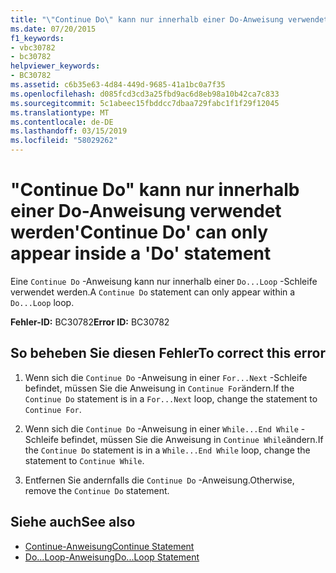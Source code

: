 ```yaml
---
title: "\"Continue Do\" kann nur innerhalb einer Do-Anweisung verwendet werden"
ms.date: 07/20/2015
f1_keywords:
- vbc30782
- bc30782
helpviewer_keywords:
- BC30782
ms.assetid: c6b35e63-4d84-449d-9685-41a1bc0a7f35
ms.openlocfilehash: d085fcd3cd3a25fbd9ac6d8eb98a10b42ca7c833
ms.sourcegitcommit: 5c1abeec15fbddcc7dbaa729fabc1f1f29f12045
ms.translationtype: MT
ms.contentlocale: de-DE
ms.lasthandoff: 03/15/2019
ms.locfileid: "58029262"
---
```

# <a name="continue-do-can-only-appear-inside-a-do-statement"></a><span data-ttu-id="70014-102">"Continue Do" kann nur innerhalb einer Do-Anweisung verwendet werden</span><span class="sxs-lookup"><span data-stu-id="70014-102">'Continue Do' can only appear inside a 'Do' statement</span></span>
<span data-ttu-id="70014-103">Eine `Continue Do` -Anweisung kann nur innerhalb einer `Do...Loop` -Schleife verwendet werden.</span><span class="sxs-lookup"><span data-stu-id="70014-103">A `Continue Do` statement can only appear within a `Do...Loop` loop.</span></span>  
  
 <span data-ttu-id="70014-104">**Fehler-ID:** BC30782</span><span class="sxs-lookup"><span data-stu-id="70014-104">**Error ID:** BC30782</span></span>  
  
## <a name="to-correct-this-error"></a><span data-ttu-id="70014-105">So beheben Sie diesen Fehler</span><span class="sxs-lookup"><span data-stu-id="70014-105">To correct this error</span></span>  
  
1.  <span data-ttu-id="70014-106">Wenn sich die `Continue Do` -Anweisung in einer `For...Next` -Schleife befindet, müssen Sie die Anweisung in `Continue For`ändern.</span><span class="sxs-lookup"><span data-stu-id="70014-106">If the `Continue Do` statement is in a `For...Next` loop, change the statement to `Continue For`.</span></span>  
  
2.  <span data-ttu-id="70014-107">Wenn sich die `Continue Do` -Anweisung in einer `While...End While` -Schleife befindet, müssen Sie die Anweisung in `Continue While`ändern.</span><span class="sxs-lookup"><span data-stu-id="70014-107">If the `Continue Do` statement is in a `While...End While` loop, change the statement to `Continue While`.</span></span>  
  
3.  <span data-ttu-id="70014-108">Entfernen Sie andernfalls die `Continue Do` -Anweisung.</span><span class="sxs-lookup"><span data-stu-id="70014-108">Otherwise, remove the `Continue Do` statement.</span></span>  
  
## <a name="see-also"></a><span data-ttu-id="70014-109">Siehe auch</span><span class="sxs-lookup"><span data-stu-id="70014-109">See also</span></span>

- [<span data-ttu-id="70014-110">Continue-Anweisung</span><span class="sxs-lookup"><span data-stu-id="70014-110">Continue Statement</span></span>](../../visual-basic/language-reference/statements/continue-statement.md)
- [<span data-ttu-id="70014-111">Do...Loop-Anweisung</span><span class="sxs-lookup"><span data-stu-id="70014-111">Do...Loop Statement</span></span>](../../visual-basic/language-reference/statements/do-loop-statement.md)
